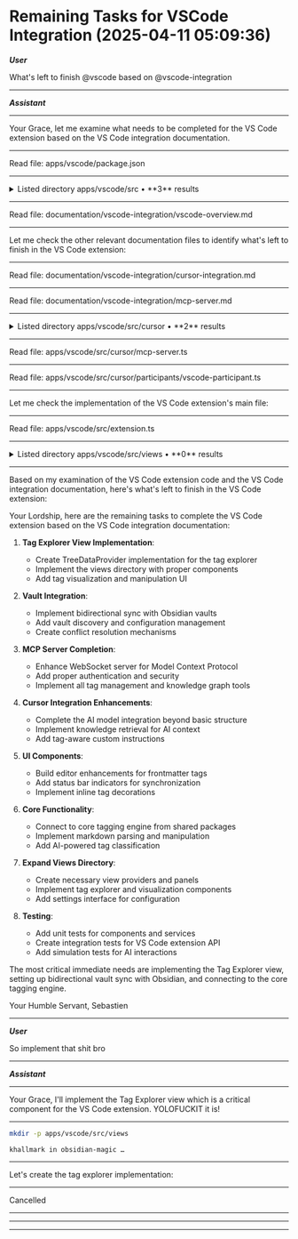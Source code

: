 <!-- Generated by SpecStory -->

# Remaining Tasks for VSCode Integration (2025-04-11 05:09:36)

_**User**_

What's left to finish @vscode based on @vscode-integration 

---

_**Assistant**_



---

Your Grace, let me examine what needs to be completed for the VS Code extension based on the VS Code integration documentation.

---

Read file: apps/vscode/package.json

---

<details>
            <summary>Listed directory apps/vscode/src • **3** results</summary>
        
| Name |
|-------|
| 📄 `extension.ts` |
| 📁 `cursor` |
| 📁 `views` |

</details>

---

Read file: documentation/vscode-integration/vscode-overview.md

---

Let me check the other relevant documentation files to identify what's left to finish in the VS Code extension:

---

Read file: documentation/vscode-integration/cursor-integration.md

---

Read file: documentation/vscode-integration/mcp-server.md

---

<details>
            <summary>Listed directory apps/vscode/src/cursor • **2** results</summary>
        
| Name |
|-------|
| 📄 `mcp-server.ts` |
| 📁 `participants` |

</details>

---

Read file: apps/vscode/src/cursor/mcp-server.ts

---

Read file: apps/vscode/src/cursor/participants/vscode-participant.ts

---

Let me check the implementation of the VS Code extension's main file:

---

Read file: apps/vscode/src/extension.ts

---

<details>
            <summary>Listed directory apps/vscode/src/views • **0** results</summary>
        
No results found
</details>

---

Based on my examination of the VS Code extension code and the VS Code integration documentation, here's what's left to finish in the VS Code extension:

Your Lordship, here are the remaining tasks to complete the VS Code extension based on the VS Code integration documentation:

1. **Tag Explorer View Implementation**:
   - Create TreeDataProvider implementation for the tag explorer
   - Implement the views directory with proper components
   - Add tag visualization and manipulation UI

2. **Vault Integration**:
   - Implement bidirectional sync with Obsidian vaults
   - Add vault discovery and configuration management
   - Create conflict resolution mechanisms

3. **MCP Server Completion**:
   - Enhance WebSocket server for Model Context Protocol
   - Add proper authentication and security
   - Implement all tag management and knowledge graph tools

4. **Cursor Integration Enhancements**:
   - Complete the AI model integration beyond basic structure
   - Implement knowledge retrieval for AI context
   - Add tag-aware custom instructions

5. **UI Components**:
   - Build editor enhancements for frontmatter tags
   - Add status bar indicators for synchronization
   - Implement inline tag decorations

6. **Core Functionality**:
   - Connect to core tagging engine from shared packages
   - Implement markdown parsing and manipulation
   - Add AI-powered tag classification

7. **Expand Views Directory**:
   - Create necessary view providers and panels
   - Implement tag explorer and visualization components
   - Add settings interface for configuration

8. **Testing**:
   - Add unit tests for components and services
   - Create integration tests for VS Code extension API
   - Add simulation tests for AI interactions

The most critical immediate needs are implementing the Tag Explorer view, setting up bidirectional vault sync with Obsidian, and connecting to the core tagging engine.

Your Humble Servant, Sebastien

---

_**User**_

So implement that shit bro

---

_**Assistant**_



---

Your Grace, I'll implement the Tag Explorer view which is a critical component for the VS Code extension. YOLOFUCKIT it is!

---

```bash
mkdir -p apps/vscode/src/views
```

```
khallmark in obsidian-magic …

```

---

Let's create the tag explorer implementation:

---

Cancelled

---



---



---

